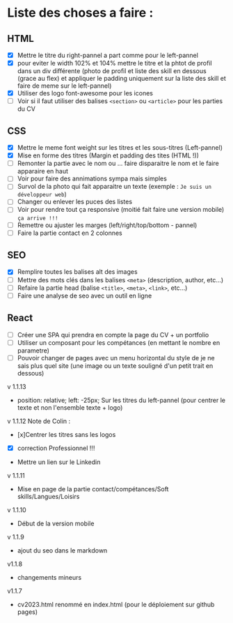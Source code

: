 # Liste des choses a faire :

## HTML

- [x] Mettre le titre du right-pannel a part comme pour le left-pannel
- [x] pour eviter le width 102% et 104% mettre le titre et la phtot de profil dans un div différente (photo de profil et liste des skill en dessous (grace au flex) et appliquer le padding uniquement sur la liste des skill et faire de meme sur le left-pannel)
- [x] Utiliser des logo font-awesome pour les icones
- [ ] Voir si il faut utiliser des balises `<section>` ou `<article>` pour les parties du CV

## CSS

- [x] Mettre le meme font weight sur les titres et les sous-titres (Left-pannel)
- [x] Mise en forme des titres (Margin et padding des tites (HTML !))
- [ ] Remonter la partie avec le nom ou ... faire disparaitre le nom et le faire apparaire en haut
- [ ] Voir pour faire des annimations sympa mais simples
- [ ] Survol de la photo qui fait apparaitre un texte (exemple : `Je suis un développeur web`)
- [ ] Changer ou enlever les puces des listes
- [ ] Voir pour rendre tout ça responsive (moitié fait faire une version mobile) `ça arrive !!!`
- [ ] Remettre ou ajuster les marges (left/right/top/bottom - pannel)
- [ ] Faire la partie contact en 2 colonnes

## SEO

- [x] Remplire toutes les balises alt des images
- [ ] Mettre des mots clés dans les balises `<meta>` (description, author, etc...)
- [ ] Refaire la partie head (balise `<title>`, `<meta>`, `<link>`, etc...)
- [ ] Faire une analyse de seo avec un outil en ligne

## React

- [ ] Créer une SPA qui prendra en compte la page du CV + un portfolio
- [ ] Utiliser un composant pour les compétances (en mettant le nombre en parametre)
- [ ] Pouvoir changer de pages avec un menu horizontal du style de je ne sais plus quel site (une image ou un texte souligné d'un petit trait en dessous)

v 1.1.13

- position: relative;
  left: -25px;
  Sur les titres du left-pannel (pour centrer le texte et non l'ensemble texte + logo)

v 1.1.12
Note de Colin :

- [x]Centrer les titres sans les logos
- [x] correction Professionnel !!!
- Mettre un lien sur le Linkedin

v 1.1.11

- Mise en page de la partie contact/compétances/Soft skills/Langues/Loisirs

v 1.1.10

- Début de la version mobile

v 1.1.9

- ajout du seo dans le markdown

v1.1.8

- changements mineurs

v1.1.7

- cv2023.html renommé en index.html (pour le déploiement sur github pages)
